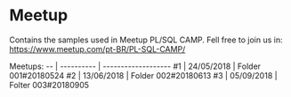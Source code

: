 # Meetup
Contains the samples used in Meetup PL/SQL CAMP.  Fell free to join us in: https://www.meetup.com/pt-BR/PL-SQL-CAMP/

Meetups:
-- | ---------- | -------------------
#1 | 24/05/2018 | Folder 001#20180524
#2 | 13/06/2018 | Folder 002#20180613
#3 | 05/09/2018 | Folter 003#20180905